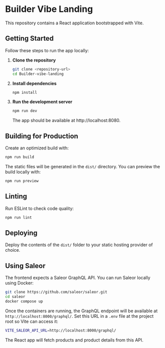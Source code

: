 # Builder Vibe Landing

This repository contains a React application bootstrapped with Vite.

## Getting Started

Follow these steps to run the app locally:

1. **Clone the repository**
   ```bash
   git clone <repository-url>
   cd Builder-vibe-landing
   ```
2. **Install dependencies**
   ```bash
   npm install
   ```
3. **Run the development server**
   ```bash
   npm run dev
   ```
   The app should be available at http://localhost:8080.

## Building for Production

Create an optimized build with:

```bash
npm run build
```

The static files will be generated in the `dist/` directory. You can preview the build locally with:

```bash
npm run preview
```

## Linting

Run ESLint to check code quality:

```bash
npm run lint
```

## Deploying

Deploy the contents of the `dist/` folder to your static hosting provider of choice.


## Using Saleor

The frontend expects a Saleor GraphQL API. You can run Saleor locally using Docker:

```bash
git clone https://github.com/saleor/saleor.git
cd saleor
docker compose up
```

Once the containers are running, the GraphQL endpoint will be available at
`http://localhost:8000/graphql/`. Set this URL in a `.env` file at the project
root so Vite can access it:

```bash
VITE_SALEOR_API_URL=http://localhost:8000/graphql/
```

The React app will fetch products and product details from this API.
